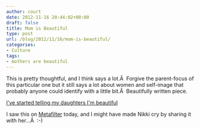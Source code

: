 ```yaml
---
author: court
date: 2012-11-16 20:44:02+00:00
draft: false
title: Mom is Beautiful
type: post
url: /blog/2012/11/16/mom-is-beautiful/
categories:
- Culture
tags:
- mothers are beautiful
---
```


This is pretty thoughtful, and I think says a lot.Â  Forgive the parent-focus of this particular one but it still says a lot about women and self-image that probably anyone could identify with a little bit.Â  Beautifully written piece.

[I've started telling my daughters I'm beautiful](http://offbeatmama.com/2012/11/telling-daughters-im-beautiful)

I saw this on [Metafilter](http://www.metafilter.com/121915/Ive-started-telling-my-daughters-Im-beautiful) today, and I might have made Nikki cry by sharing it with her...Â  :-)
